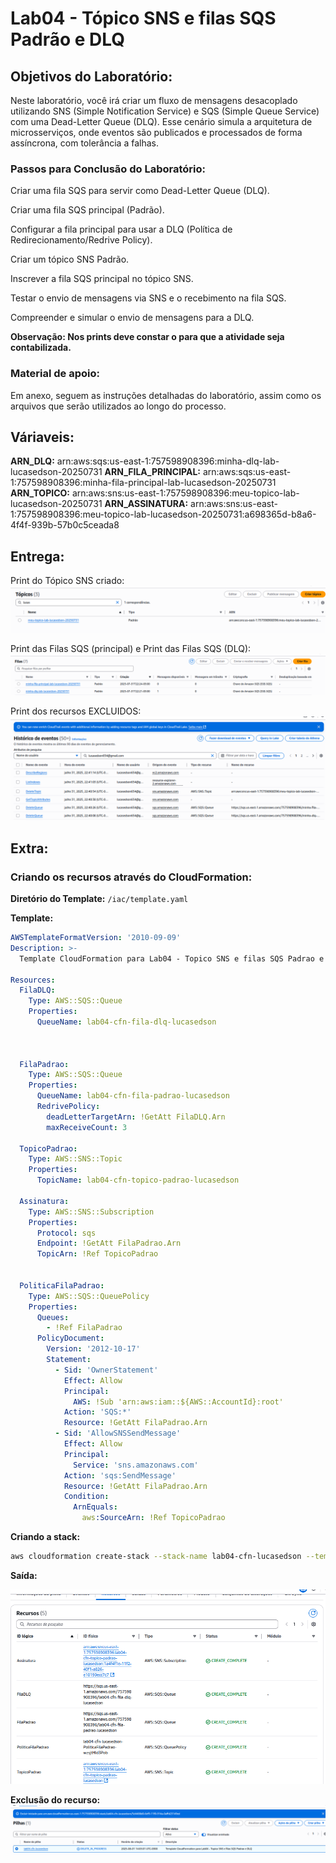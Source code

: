 # Lab04 - Tópico SNS e filas SQS Padrão e DLQ

## Objetivos do Laboratório:
Neste laboratório, você irá criar um fluxo de mensagens desacoplado utilizando SNS (Simple Notification Service) e SQS (Simple Queue Service) com uma Dead-Letter Queue (DLQ). Esse cenário simula a arquitetura de microsserviços, onde eventos são publicados e processados de forma assíncrona, com tolerância a falhas.

### **Passos para Conclusão do Laboratório:**

Criar uma fila SQS para servir como Dead-Letter Queue (DLQ).

Criar uma fila SQS principal (Padrão).

Configurar a fila principal para usar a DLQ (Política de Redirecionamento/Redrive Policy). 

Criar um tópico SNS Padrão.

Inscrever a fila SQS principal no tópico SNS.

Testar o envio de mensagens via SNS e o recebimento na fila SQS. 

Compreender e simular o envio de mensagens para a DLQ.


**Observação: Nos prints deve constar o para que a atividade seja contabilizada.**
### Material de apoio:

Em anexo, seguem as instruções detalhadas do laboratório, assim como os arquivos que serão utilizados ao longo do processo.


## Váriaveis:

**ARN_DLQ:** arn:aws:sqs:us-east-1:757598908396:minha-dlq-lab-lucasedson-20250731
**ARN_FILA_PRINCIPAL:** arn:aws:sqs:us-east-1:757598908396:minha-fila-principal-lab-lucasedson-20250731
**ARN_TOPICO:** arn:aws:sns:us-east-1:757598908396:meu-topico-lab-lucasedson-20250731
**ARN_ASSINATURA:** arn:aws:sns:us-east-1:757598908396:meu-topico-lab-lucasedson-20250731:a698365d-b8a6-4f4f-939b-57b0c5ceada8


## Entrega:

Print do Tópico SNS criado:
![print_topico](topicos.png)

Print das Filas SQS (principal) e Print das Filas SQS (DLQ):
![print_filas](filas.png)

Print dos recursos EXCLUIDOS:
![print_delete](delete.png)


## Extra:
### Criando os recursos através do CloudFormation:
**Diretório do Template:** `/iac/template.yaml`

**Template:**
```yaml
AWSTemplateFormatVersion: '2010-09-09'
Description: >-
  Template CloudFormation para Lab04 - Topico SNS e filas SQS Padrao e DLQ

Resources:
  FilaDLQ:
    Type: AWS::SQS::Queue
    Properties:
      QueueName: lab04-cfn-fila-dlq-lucasedson



  FilaPadrao:
    Type: AWS::SQS::Queue
    Properties:
      QueueName: lab04-cfn-fila-padrao-lucasedson
      RedrivePolicy:
        deadLetterTargetArn: !GetAtt FilaDLQ.Arn
        maxReceiveCount: 3

  TopicoPadrao:
    Type: AWS::SNS::Topic
    Properties:
      TopicName: lab04-cfn-topico-padrao-lucasedson

  Assinatura:
    Type: AWS::SNS::Subscription
    Properties:
      Protocol: sqs
      Endpoint: !GetAtt FilaPadrao.Arn
      TopicArn: !Ref TopicoPadrao
    

  PoliticaFilaPadrao:
    Type: AWS::SQS::QueuePolicy
    Properties:
      Queues: 
        - !Ref FilaPadrao
      PolicyDocument:
        Version: '2012-10-17'
        Statement:
          - Sid: 'OwnerStatement'
            Effect: Allow
            Principal:
              AWS: !Sub 'arn:aws:iam::${AWS::AccountId}:root'
            Action: 'SQS:*'
            Resource: !GetAtt FilaPadrao.Arn
          - Sid: 'AllowSNSSendMessage'
            Effect: Allow
            Principal:
              Service: 'sns.amazonaws.com'
            Action: 'sqs:SendMessage'
            Resource: !GetAtt FilaPadrao.Arn
            Condition:
              ArnEquals:
                aws:SourceArn: !Ref TopicoPadrao
```

**Criando a stack:**
```bash
aws cloudformation create-stack --stack-name lab04-cfn-lucasedson --template-body file://iac/template.yaml
```

**Saída:**

![print_cfn](cloudformation.png)

**Exclusão do recurso:**
![print_delete_cfn](exclusaocfn.png)
